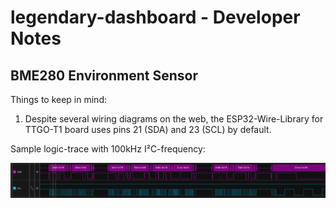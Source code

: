# legendary-dashboard - Developer Notes

## BME280 Environment Sensor

Things to keep in mind:

1. Despite several wiring diagrams on the web, the ESP32-Wire-Library for TTGO-T1 board uses pins 21 (SDA) and 23 (SCL) by default.

Sample logic-trace with 100kHz I²C-frequency:

![I2C-Trace](docs/I2C-BME280-logictrace.png)
